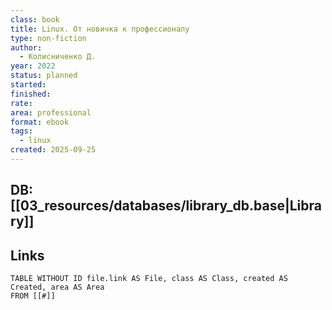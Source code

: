 ```yaml
---
class: book
title: Linux. От новичка к профессионалу
type: non-fiction
author:
  - Колисниченко Д.
year: 2022
status: planned
started:
finished:
rate:
area: professional
format: ebook
tags:
  - linux
created: 2025-09-25
---
```

## DB: [[03_resources/databases/library_db.base|Library]]

## Links

```dataview
TABLE WITHOUT ID file.link AS File, class AS Class, created AS Created, area AS Area
FROM [[#]]
````
